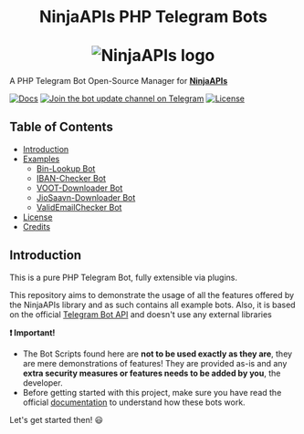 <h1 align="center">
    NinjaAPIs PHP Telegram Bots<br>
	<br>
    <img src="https://avatars1.githubusercontent.com/u/76147628?s=400&v=4" title="NinjaAPIs" alt="NinjaAPIs logo">
	<br>
</h1>

A PHP Telegram Bot Open-Source Manager for [**NinjaAPIs**](https://ninja-apis.cf)

[![Docs](https://img.shields.io/badge/NinjaAPIs-Docs-32a2da.svg)](https://ninja-apis.cf)
[![Join the bot update channel on Telegram](https://img.shields.io/badge/Telegram-@NinjaAPIs-64659d.svg)](https://telegram.me/NinjaAPIs)
[![License](https://img.shields.io/badge/Lisence-GPL%20V3.0-red)](https://github.com/NinjaAPIs/Telegram-PHP-Bots/blob/main/LICENSE)

## Table of Contents
- [Introduction](#introduction)
- [Examples](#examples)
    - [Bin-Lookup Bot](https://github.com/NinjaAPIs/Telegram-PHP-Bots/tree/main/Bin-Lookup%20Bot)
    - [IBAN-Checker Bot](https://github.com/NinjaAPIs/Telegram-PHP-Bots/tree/main/IBAN-Checker%20Bot)
    - [VOOT-Downloader Bot](https://github.com/NinjaAPIs/Telegram-PHP-Bots/tree/main/VOOT-Downloader%20Bot)
    - [JioSaavn-Downloader Bot](https://github.com/NinjaAPIs/Telegram-PHP-Bots/tree/main/JioSaavn-Downloader%20Bot)
    - [ValidEmailChecker Bot](https://github.com/NinjaAPIs/Telegram-PHP-Bots/tree/main/ValidEmailChecker%20Bot)
- [License](#license)
- [Credits](#credits)

## Introduction

This is a pure PHP Telegram Bot, fully extensible via plugins.

This repository aims to demonstrate the usage of all the features offered by the NinjaAPIs library and as such contains all example bots.
Also, it is based on the official [Telegram Bot API](https://core.telegram.org/bots/api) and doesn't use any external libraries

**:exclamation: Important!**
- The Bot Scripts found here are **not to be used exactly as they are**, they are mere demonstrations of features! They are provided as-is and any **extra security measures or features needs to be added by you**, the developer.
- Before getting started with this project, make sure you have read the official [documentation](https://ninja-apis.cf) to understand how these bots work.

Let's get started then! :smiley:
